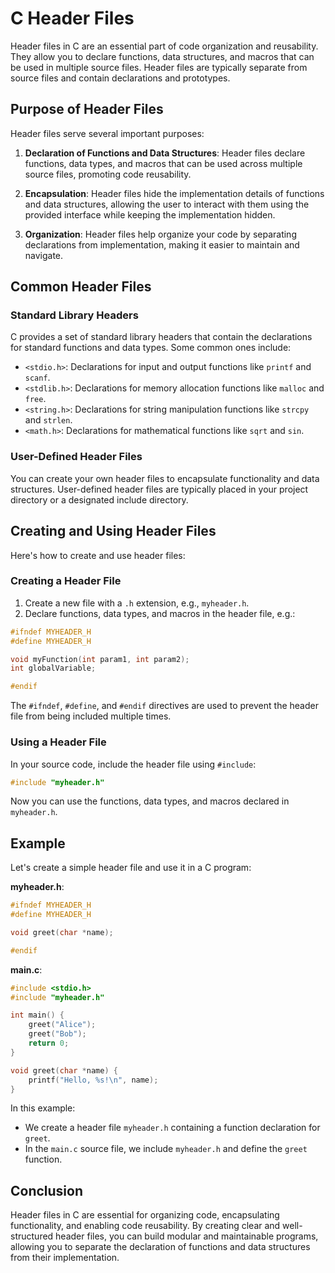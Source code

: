 
# C Header Files

Header files in C are an essential part of code organization and reusability. They allow you to declare functions, data structures, and macros that can be used in multiple source files. Header files are typically separate from source files and contain declarations and prototypes.

## Purpose of Header Files

Header files serve several important purposes:

1. **Declaration of Functions and Data Structures**: Header files declare functions, data types, and macros that can be used across multiple source files, promoting code reusability.

2. **Encapsulation**: Header files hide the implementation details of functions and data structures, allowing the user to interact with them using the provided interface while keeping the implementation hidden.

3. **Organization**: Header files help organize your code by separating declarations from implementation, making it easier to maintain and navigate.

## Common Header Files

### Standard Library Headers

C provides a set of standard library headers that contain the declarations for standard functions and data types. Some common ones include:

- `<stdio.h>`: Declarations for input and output functions like `printf` and `scanf`.
- `<stdlib.h>`: Declarations for memory allocation functions like `malloc` and `free`.
- `<string.h>`: Declarations for string manipulation functions like `strcpy` and `strlen`.
- `<math.h>`: Declarations for mathematical functions like `sqrt` and `sin`.

### User-Defined Header Files

You can create your own header files to encapsulate functionality and data structures. User-defined header files are typically placed in your project directory or a designated include directory.

## Creating and Using Header Files

Here's how to create and use header files:

### Creating a Header File

1. Create a new file with a `.h` extension, e.g., `myheader.h`.
2. Declare functions, data types, and macros in the header file, e.g.:

```c
#ifndef MYHEADER_H
#define MYHEADER_H

void myFunction(int param1, int param2);
int globalVariable;

#endif
```

The `#ifndef`, `#define`, and `#endif` directives are used to prevent the header file from being included multiple times.

### Using a Header File

In your source code, include the header file using `#include`:

```c
#include "myheader.h"
```

Now you can use the functions, data types, and macros declared in `myheader.h`.

## Example

Let's create a simple header file and use it in a C program:

**myheader.h**:

```c
#ifndef MYHEADER_H
#define MYHEADER_H

void greet(char *name);

#endif
```

**main.c**:

```c
#include <stdio.h>
#include "myheader.h"

int main() {
    greet("Alice");
    greet("Bob");
    return 0;
}

void greet(char *name) {
    printf("Hello, %s!\n", name);
}
```

In this example:

- We create a header file `myheader.h` containing a function declaration for `greet`.
- In the `main.c` source file, we include `myheader.h` and define the `greet` function.

## Conclusion

Header files in C are essential for organizing code, encapsulating functionality, and enabling code reusability. By creating clear and well-structured header files, you can build modular and maintainable programs, allowing you to separate the declaration of functions and data structures from their implementation.
